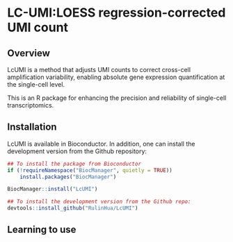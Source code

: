 # LC-UMI:LOESS regression-corrected UMI count

## Overview
LcUMI is a method that adjusts UMI counts to correct cross-cell amplification variability, enabling absolute gene expression quantification at the single-cell level.

This is an R package for enhancing the precision and reliability of single-cell transcriptomics. 

## Installation
LcUMI is available in Bioconductor. In addition, one can install the development version from the Github repository:
``` r
## To install the package from Bioconductor
if (!requireNamespace("BiocManager", quietly = TRUE))
    install.packages("BiocManager")

BiocManager::install("LcUMI")

## To install the development version from the Github repo:
devtools::install_github("RulinHua/LcUMI")
```
## Learning to use
``` r

```
